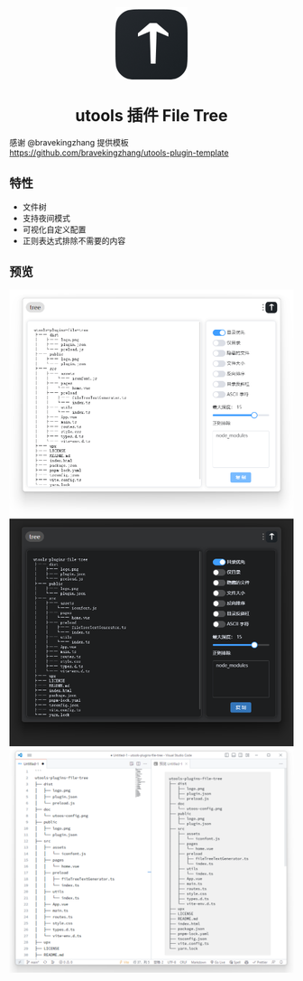 <p align="center">
  <img src="public/logo.png" height="128" width="128">
  <h1 align="center">utools 插件 File Tree</h1>
</p>

感谢 @bravekingzhang 提供模板  
https://github.com/bravekingzhang/utools-plugin-template

## 特性

- 文件树
- 支持夜间模式
- 可视化自定义配置
- 正则表达式排除不需要的内容

## 预览

<img src="doc/preview1.png" >
<img src="doc/preview2.png" >
<img src="doc/preview3.png" >

